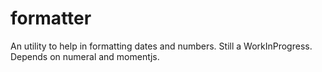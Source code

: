 # formatter

An utility to help in formatting dates and numbers. Still a WorkInProgress. Depends on numeral and momentjs.
